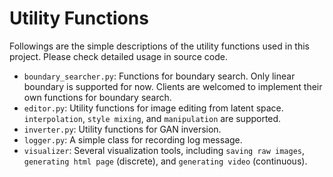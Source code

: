 # Utility Functions

Followings are the simple descriptions of the utility functions used in this project. Please check detailed usage in source code.

- `boundary_searcher.py`: Functions for boundary search. Only linear boundary is supported for now. Clients are welcomed to implement their own functions for boundary search.
- `editor.py`: Utility functions for image editing from latent space. `interpolation`, `style mixing`, and `manipulation` are supported.
- `inverter.py`: Utility functions for GAN inversion.
- `logger.py`: A simple class for recording log message.
- `visualizer`: Several visualization tools, including `saving raw images`, `generating html page` (discrete), and `generating video` (continuous).
